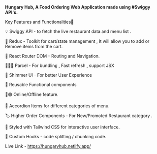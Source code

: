 **Hungary Hub, A Food Ordering Web Application made using #Swiggy API's.**


Key Features and Functionalities🚀

💡 Swiggy API - to fetch the live restaurant data and menu list .

🎯 Redux - Toolkit for cart/state management , It will allow you to add or Remove items from the cart.

🧭 React Router DOM - Routing and Navigation.

🙅🏻‍♂ Parcel - For bundling , Fast refresh , support JSX

💬 Shimmer UI - For better User Experience

📌 Reusable Functional components

🔴🟢 Online/Offline feature.

📸 Accordion Items for different categories of menu.

🏷 Higher Order Components - For New/Promoted Restaurant category .

💫 Styled with Tailwind CSS for interactive user interface.

📍 Custom Hooks - code splitting / chunking code.



Live Link - https://hungaryhub.netlify.app/






